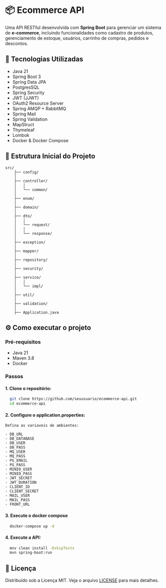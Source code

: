 # 📦 Ecommerce API

Uma API RESTful desenvolvida com **Spring Boot** para gerenciar um sistema de **e-commerce**, incluindo funcionalidades como cadastro de produtos, gerenciamento de estoque, usuários, carrinho de compras, pedidos e descontos.

## 🚀 Tecnologias Utilizadas

 - Java 21 
 - Spring Boot 3
 - Spring Data JPA
 - PostgresSQL
 - Spring Security
 - JWT (JJWT)
 - OAuth2 Resource Server
 - Spring AMQP + RabbitMQ
 - Spring Mail
 - Spring Validation
 - MapStruct 
 - Thymeleaf
 - Lombok
 - Docker & Docker Compose

## 📁 Estrutura Inicial do Projeto

    src/
        ├── config/
        │
        ├── controller/
        │   │
        │   └── common/
        │
        ├── enum/
        │
        ├── domain/
        │
        ├── dto/
        │   │
        │   └── request/
        │   │
        │   └── response/
        │
        ├── exception/
        │
        ├── mapper/
        │
        ├── repository/
        │
        ├── security/
        │
        ├── service/
        │   │
        │   └── impl/
        │
        ├── util/
        │
        ├── validation/
        │
        ├── Application.java

## ⚙️ Como executar o projeto

### Pré-requisitos
  - Java 21
  - Maven 3.8
  - Docker

### Passos

#### 1. Clone o repositório:

```bash
  git clone https://github.com/seuusuario/ecommerce-api.git
  cd ecommerce-api
```

#### 2. Configure o **application.properties**:
    
    Defina as variaveis de ambientes:

    - DB_URL
    - DB_DATABASE
    - DB_USER
    - DB_PASS
    - MQ_USER
    - MQ_PASS
    - PG_EMAIL
    - PG_PASS
    - MINIO_USER
    - MINIO_PASS
    - JWT_SECRET
    - JWT_DURATION
    - CLIENT_ID
    - CLIENT_SECRET
    - MAIL_USER
    - MAIL_PASS
    - FRONT_URL

#### 3. Execute o docker compose

```bash
  docker-compose up -d
```

#### 4. Execute a API:

```bash
  mnv clean install -DskipTests
  mvn spring-boot:run
```

## 📄 Licença

Distribuído sob a Licença MIT. Veja o arquivo [LICENSE](LICENSE.md) para mais detalhes.
